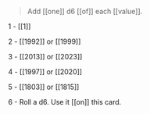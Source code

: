 


>Add [[one]] d6 [[of]] each [[value]].

1 - [[1]]

2 - [[1992]] or [[1999]]

3 - [[2013]] or [[2023]]

4 - [[1997]] or [[2020]]

5 - [[1803]] or [[1815]]

6 - Roll a d6. Use it [[on]] this card.